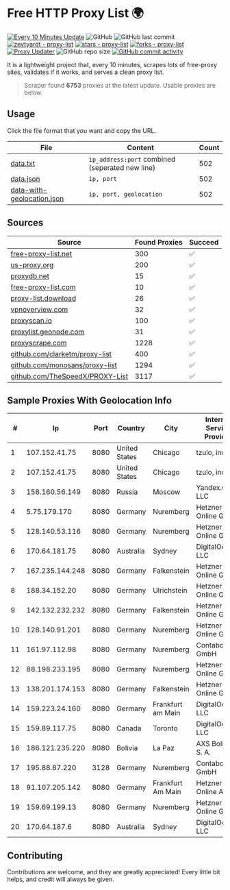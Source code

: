 
# Free HTTP Proxy List 🌍

[![Every 10 Minutes Update](https://github.com/mertguvencli/http-proxy-list/actions/workflows/main.yml/badge.svg?branch=main)](https://github.com/mertguvencli/http-proxy-list/actions/workflows/main.yml)
![GitHub](https://img.shields.io/github/license/mertguvencli/http-proxy-list)
![GitHub last commit](https://img.shields.io/github/last-commit/mertguvencli/http-proxy-list)
[![zevtyardt - proxy-list](https://img.shields.io/static/v1?label=zevtyardt&message=proxy-list&color=blue&logo=github)](https://github.com/zevtyardt/proxy-list "Go to GitHub repo")
[![stars - proxy-list](https://img.shields.io/github/stars/zevtyardt/proxy-list?style=social)](https://github.com/zevtyardt/proxy-list)
[![forks - proxy-list](https://img.shields.io/github/forks/zevtyardt/proxy-list?style=social)](https://github.com/zevtyardt/proxy-list)
[![Proxy Updater](https://github.com/zevtyardt/proxy-list/workflows/Proxy%20Updater/badge.svg)](https://github.com/zevtyardt/proxy-list/actions?query=workflow:"Proxy+Updater")
![GitHub repo size](https://img.shields.io/github/repo-size/zevtyardt/proxy-list)
[![GitHub commit activity](https://img.shields.io/github/commit-activity/m/zevtyardt/proxy-list?logo=commits)](https://github.com/zevtyardt/proxy-list/commits/main)

It is a lightweight project that, every 10 minutes, scrapes lots of free-proxy sites, validates if it works, and serves a clean proxy list.

> Scraper found **6753** proxies at the latest update. Usable proxies are below.

## Usage

Click the file format that you want and copy the URL.

|File|Content|Count|
|----|-------|-----|
|[data.txt](https://raw.githubusercontent.com/mertguvencli/http-proxy-list/main/proxy-list/data.txt)|`ip_address:port` combined (seperated new line)|502|
|[data.json](https://raw.githubusercontent.com/mertguvencli/http-proxy-list/main/proxy-list/data.json)|`ip, port`|502|
|[data-with-geolocation.json](https://raw.githubusercontent.com/mertguvencli/http-proxy-list/main/proxy-list/data-with-geolocation.json)|`ip, port, geolocation`|502|

## Sources

|Source|Found Proxies|Succeed|
|------|-------------|-------|
|[free-proxy-list.net](https://free-proxy-list.net)|300|✅|
|[us-proxy.org](https://www.us-proxy.org)|200|✅|
|[proxydb.net](http://proxydb.net)|15|✅|
|[free-proxy-list.com](https://free-proxy-list.com/?page=&port=&type%5B%5D=http&type%5B%5D=https&up_time=0&search=Search)|10|✅|
|[proxy-list.download](https://www.proxy-list.download/HTTP)|26|✅|
|[vpnoverview.com](https://vpnoverview.com/privacy/anonymous-browsing/free-proxy-servers)|32|✅|
|[proxyscan.io](https://www.proxyscan.io)|100|✅|
|[proxylist.geonode.com](https://proxylist.geonode.com/api/proxy-list?limit=300&page=1&sort_by=lastChecked&sort_type=desc&protocols=http,https)|31|✅|
|[proxyscrape.com](https://api.proxyscrape.com/v2/?request=displayproxies&protocol=http&timeout=10000&country=all&ssl=all&anonymity=all)|1228|✅|
|[github.com/clarketm/proxy-list](https://raw.githubusercontent.com/clarketm/proxy-list/master/proxy-list-raw.txt)|400|✅|
|[github.com/monosans/proxy-list](https://raw.githubusercontent.com/monosans/proxy-list/main/proxies/http.txt)|1294|✅|
|[github.com/TheSpeedX/PROXY-List](https://raw.githubusercontent.com/TheSpeedX/PROXY-List/master/http.txt)|3117|✅|


## Sample Proxies With Geolocation Info

|#|Ip|Port|Country|City|Internet Service Provider|
|-|--|----|-------|----|-------------------------|
|1|107.152.41.75|8080|United States|Chicago|tzulo, inc.|
|2|107.152.41.75|8080|United States|Chicago|tzulo, inc.|
|3|158.160.56.149|8080|Russia|Moscow|Yandex.Cloud LLC|
|4|5.75.179.170|8080|Germany|Nuremberg|Hetzner Online GmbH|
|5|128.140.53.116|8080|Germany|Nuremberg|Hetzner Online GmbH|
|6|170.64.181.75|8080|Australia|Sydney|DigitalOcean, LLC|
|7|167.235.144.248|8080|Germany|Falkenstein|Hetzner Online GmbH|
|8|188.34.152.20|8080|Germany|Ulrichstein|Hetzner Online GmbH|
|9|142.132.232.232|8080|Germany|Falkenstein|Hetzner Online GmbH|
|10|128.140.91.201|8080|Germany|Nuremberg|Hetzner Online GmbH|
|11|161.97.112.98|8080|Germany|Nuremberg|Contabo GmbH|
|12|88.198.233.195|8080|Germany|Nuremberg|Hetzner Online GmbH|
|13|138.201.174.153|8080|Germany|Falkenstein|Hetzner Online GmbH|
|14|159.223.24.160|8080|Germany|Frankfurt am Main|DigitalOcean, LLC|
|15|159.89.117.75|8080|Canada|Toronto|DigitalOcean, LLC|
|16|186.121.235.220|8080|Bolivia|La Paz|AXS Bolivia S. A.|
|17|195.88.87.220|3128|Germany|Nuremberg|Contabo GmbH|
|18|91.107.205.142|8080|Germany|Frankfurt Am Main|Hetzner Online AG|
|19|159.69.199.13|8080|Germany|Nuremberg|Hetzner Online GmbH|
|20|170.64.187.6|8080|Australia|Sydney|DigitalOcean, LLC|



## Contributing

Contributions are welcome, and they are greatly appreciated! Every
little bit helps, and credit will always be given.

